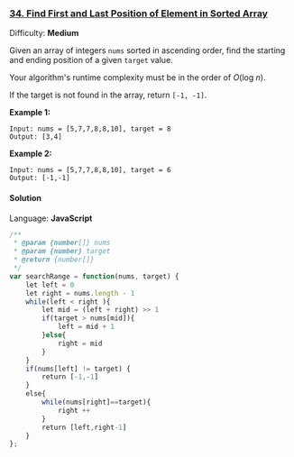### [34\. Find First and Last Position of Element in Sorted Array](https://leetcode.com/problems/find-first-and-last-position-of-element-in-sorted-array/)

Difficulty: **Medium**


Given an array of integers `nums` sorted in ascending order, find the starting and ending position of a given `target` value.

Your algorithm's runtime complexity must be in the order of _O_(log _n_).

If the target is not found in the array, return `[-1, -1]`.

**Example 1:**

```
Input: nums = [5,7,7,8,8,10], target = 8
Output: [3,4]
```

**Example 2:**

```
Input: nums = [5,7,7,8,8,10], target = 6
Output: [-1,-1]
```


#### Solution

Language: **JavaScript**

```javascript
/**
 * @param {number[]} nums
 * @param {number} target
 * @return {number[]}
 */
var searchRange = function(nums, target) {
    let left = 0
    let right = nums.length - 1
    while(left < right ){
        let mid = (left + right) >> 1
        if(target > nums[mid]){
            left = mid + 1
        }else{
            right = mid
        }
    }
    if(nums[left] != target) {
        return [-1,-1]
    }
    else{
        while(nums[right]==target){
            right ++
        }
        return [left,right-1]
    }
};
```
